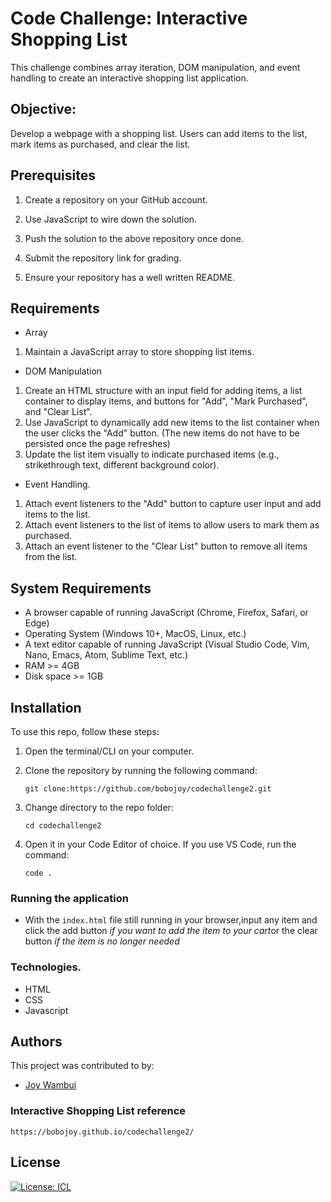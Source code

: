 # Code Challenge: Interactive Shopping List
This challenge combines array iteration, DOM manipulation, and event handling to create an interactive shopping list application.

## Objective:
Develop a webpage with a shopping list. Users can add items to the list, mark items as purchased, and clear the list.

## Prerequisites

1. Create a repository on your GitHub account.

2. Use JavaScript to wire down the solution.

3. Push the solution to the above repository once done.

4. Submit the repository link for grading.

5. Ensure your repository has a well written README.

## Requirements
- Array
1.  Maintain a JavaScript array to store shopping list items.

- DOM Manipulation
1. Create an HTML structure with an input field for adding items, a list container to display items, and buttons for "Add", "Mark Purchased", and "Clear List".
2. Use JavaScript to dynamically add new items to the list container when the user clicks the "Add" button. (The new items do not have to be persisted once the page refreshes)
3. Update the list item visually to indicate purchased items (e.g., strikethrough text, different background color).

- Event Handling.
1. Attach event listeners to the "Add" button to capture user input and add items to the list.
2. Attach event listeners to the list of items to allow users to mark them as purchased.
3. Attach an event listener to the "Clear List" button to remove all items from the list.
 
## System Requirements

- A browser capable of running JavaScript (Chrome, Firefox, Safari, or Edge)
- Operating System (Windows 10+, MacOS, Linux, etc.)
- A text editor capable of running JavaScript (Visual Studio Code, Vim, Nano, Emacs, Atom, Sublime Text, etc.)
- RAM >= 4GB
- Disk space >= 1GB

## Installation

To use this repo, follow these steps:

1.  Open the terminal/CLI on your computer.

2.  Clone the repository by running the following command:

        git clone:https://github.com/bobojoy/codechallenge2.git

3.  Change directory to the repo folder:

        cd codechallenge2

4.  Open it in your Code Editor of choice. If you use VS Code, run the command:

        code .

### Running the application

- With the `index.html` file still running in your browser,input any item and click the add button *if you want to add the item to your cart*or the clear button _if the item is no longer needed_

### Technologies.
- HTML
- CSS
- Javascript

## Authors

This project was contributed to by:

- [Joy Wambui](https://github.com/bobojoy/)

### Interactive Shopping List reference 
```https://bobojoy.github.io/codechallenge2/```
## License

[![License: ICL](https://img.shields.io/badge/License-ISC-blue.svg)](https://opensource.org/licenses/ISC)
